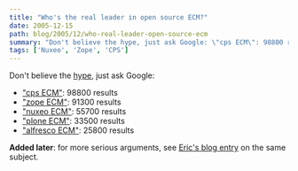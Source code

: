 ```yaml
---
title: "Who's the real leader in open source ECM?"
date: 2005-12-15
path: blog/2005/12/who-real-leader-open-source-ecm
summary: "Don't believe the hype, just ask Google: \"cps ECM\": 98800 results \"zope ECM\": 91300 results \"nuxeo ECM\": 55700 results \"plone ECM\": 33500 results \"alfresco ECM\": 25800 results Added later: for more serious arguments, see Eric's blog entry on the same subject."
tags: ['Nuxeo', 'Zope', 'CPS']
---
```


<p>
Don't believe the <a href="http://www.tmcnet.com/usubmit/-alfresco-named-winner-5th-annual-econtent-100-awards-/2005/dec/1223208.htm">hype</a>, just ask Google:
</p><ul><li><a href="http://www.google.fr/search?num=50&amp;hs=OgV&amp;hl=fr&amp;client=firefox&amp;rls=org.mozilla%3Aen-US%3Aunofficial&amp;q=cps+ecm&amp;btnG=Rechercher&amp;meta=">"cps ECM"</a>: 98800 results</li>

<li><a href="http://www.google.fr/search?num=50&amp;hs=OgV&amp;hl=fr&amp;client=firefox&amp;rls=org.mozilla%3Aen-US%3Aunofficial&amp;q=zope+ecm&amp;btnG=Rechercher&amp;meta=">"zope ECM"</a>: 91300 results</li>

<li><a href="http://www.google.fr/search?num=50&amp;hs=OgV&amp;hl=fr&amp;client=firefox&amp;rls=org.mozilla%3Aen-US%3Aunofficial&amp;q=nuxeo+ecm&amp;btnG=Rechercher&amp;meta=">"nuxeo ECM"</a>: 55700 results</li>


<li><a href="http://www.google.fr/search?num=50&amp;hs=OgV&amp;hl=fr&amp;client=firefox&amp;rls=org.mozilla%3Aen-US%3Aunofficial&amp;q=plone+ecm&amp;btnG=Rechercher&amp;meta=">"plone ECM"</a>: 33500 results</li>

<li><a href="http://www.google.fr/search?num=50&amp;hs=OgV&amp;hl=fr&amp;client=firefox&amp;rls=org.mozilla%3Aen-US%3Aunofficial&amp;q=alfresco+ecm&amp;btnG=Rechercher&amp;meta=">"alfresco ECM"</a>: 25800 results</li>

</ul><p>
<b>Added later</b>: for more serious arguments, see <a href="http://blogs.nuxeo.com/sections/blogs/eric_barroca/2005_12_07_open-source-ecm-now">Eric's blog entry</a> on the same subject.
</p> 

